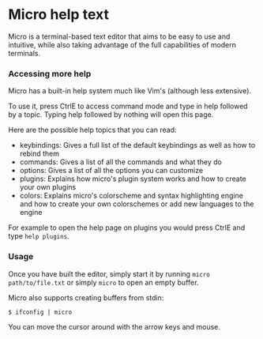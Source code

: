 # Micro help text

Micro is a terminal-based text editor that aims to be easy to use and intuitive, 
while also taking advantage of the full capabilities of modern terminals.

### Accessing more help

Micro has a built-in help system much like Vim's (although less extensive).

To use it, press CtrlE to access command mode and type in help followed by a topic.
Typing help followed by nothing will open this page.

Here are the possible help topics that you can read:

* keybindings: Gives a full list of the default keybindings as well as how to rebind them
* commands: Gives a list of all the commands and what they do
* options: Gives a list of all the options you can customize
* plugins: Explains how micro's plugin system works and how to create your own plugins
* colors: Explains micro's colorscheme and syntax highlighting engine and how to create your
  own colorschemes or add new languages to the engine

For example to open the help page on plugins you would press CtrlE and type `help plugins`.

### Usage

Once you have built the editor, simply start it by running 
`micro path/to/file.txt` or simply `micro` to open an empty buffer.

Micro also supports creating buffers from stdin:

```
$ ifconfig | micro
```

You can move the cursor around with the arrow keys and mouse.
